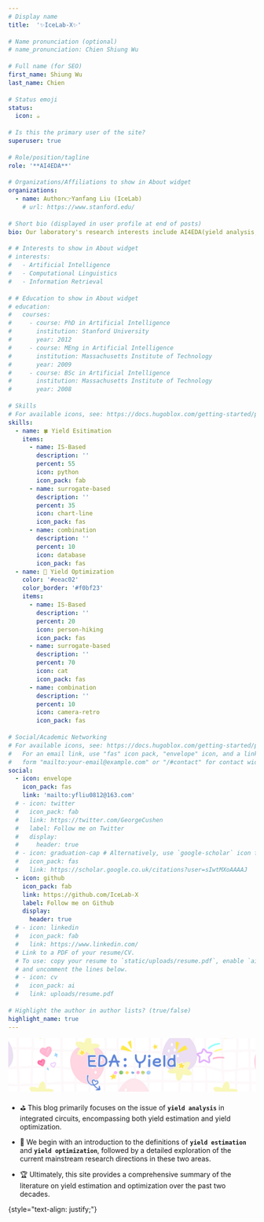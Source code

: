 ```yaml
---
# Display name
title: 	'✨IceLab-X✨'

# Name pronunciation (optional)
# name_pronunciation: Chien Shiung Wu

# Full name (for SEO)
first_name: Shiung Wu
last_name: Chien

# Status emoji
status:
  icon: ☕️

# Is this the primary user of the site?
superuser: true

# Role/position/tagline
role: '**AI4EDA**'

# Organizations/Affiliations to show in About widget
organizations:
  - name: Author👉Yanfang Liu (IceLab)
    # url: https://www.stanford.edu/

# Short bio (displayed in user profile at end of posts)
bio: Our laboratory's research interests include AI4EDA(yield analysis, STA, ...) and application of bayesian statistical methods.

# # Interests to show in About widget
# interests:
#   - Artificial Intelligence
#   - Computational Linguistics
#   - Information Retrieval

# # Education to show in About widget
# education:
#   courses:
#     - course: PhD in Artificial Intelligence
#       institution: Stanford University
#       year: 2012
#     - course: MEng in Artificial Intelligence
#       institution: Massachusetts Institute of Technology
#       year: 2009
#     - course: BSc in Artificial Intelligence
#       institution: Massachusetts Institute of Technology
#       year: 2008

# Skills
# For available icons, see: https://docs.hugoblox.com/getting-started/page-builder/#icons
skills:
  - name: 🍀 Yield Esitimation
    items:
      - name: IS-Based
        description: ''
        percent: 55
        icon: python
        icon_pack: fab
      - name: surrogate-based
        description: ''
        percent: 35
        icon: chart-line
        icon_pack: fas
      - name: combination
        description: ''
        percent: 10
        icon: database
        icon_pack: fas
  - name: 🌵 Yield Optimization
    color: '#eeac02'
    color_border: '#f0bf23'
    items:
      - name: IS-Based
        description: ''
        percent: 20
        icon: person-hiking
        icon_pack: fas
      - name: surrogate-based
        description: ''
        percent: 70
        icon: cat
        icon_pack: fas
      - name: combination
        description: ''
        percent: 10
        icon: camera-retro
        icon_pack: fas

# Social/Academic Networking
# For available icons, see: https://docs.hugoblox.com/getting-started/page-builder/#icons
#   For an email link, use "fas" icon pack, "envelope" icon, and a link in the
#   form "mailto:your-email@example.com" or "/#contact" for contact widget.
social:
  - icon: envelope
    icon_pack: fas
    link: 'mailto:yfliu0812@163.com'
  # - icon: twitter
  #   icon_pack: fab
  #   link: https://twitter.com/GeorgeCushen
  #   label: Follow me on Twitter
  #   display:
  #     header: true
  # - icon: graduation-cap # Alternatively, use `google-scholar` icon from `ai` icon pack
  #   icon_pack: fas
  #   link: https://scholar.google.co.uk/citations?user=sIwtMXoAAAAJ
  - icon: github
    icon_pack: fab
    link: https://github.com/IceLab-X
    label: Follow me on Github
    display:
      header: true
  # - icon: linkedin
  #   icon_pack: fab
  #   link: https://www.linkedin.com/
  # Link to a PDF of your resume/CV.
  # To use: copy your resume to `static/uploads/resume.pdf`, enable `ai` icons in `params.yaml`,
  # and uncomment the lines below.
  # - icon: cv
  #   icon_pack: ai
  #   link: uploads/resume.pdf

# Highlight the author in author lists? (true/false)
highlight_name: true
---
```

![JPG](feng1.JPG)
* ⛳ This blog primarily focuses on the issue of **`yield analysis`** in integrated circuits, encompassing both yield estimation and yield optimization. 

* 🎯 We begin with an introduction to the definitions of **`yield estimation`** and **`yield optimization`**, followed by a detailed exploration of the current mainstream research directions in these two areas. 

* 🏆 Ultimately, this site provides a comprehensive summary of the literature on yield estimation and optimization over the past two decades.

{style="text-align: justify;"}
